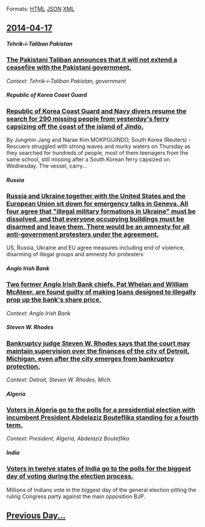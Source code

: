
Formats: [HTML](2014/04/17/index.html)  [JSON](2014/04/17/index.json)  [XML](2014/04/17/index.xml)  

## [2014-04-17](/news/2014/04/17/index.md)

##### Tehrik-i-Taliban Pakistan
### [The Pakistani Taliban announces that it will not extend a ceasefire with the Pakistani government. ](/news/2014/04/17/the-pakistani-taliban-announces-that-it-will-not-extend-a-ceasefire-with-the-pakistani-government.md)
_Context: Tehrik-i-Taliban Pakistan, government_

##### Republic of Korea Coast Guard
### [Republic of Korea Coast Guard and Navy divers resume the search for 290 missing people from yesterday's ferry capsizing off the coast of the island of Jindo. ](/news/2014/04/17/republic-of-korea-coast-guard-and-navy-divers-resume-the-search-for-290-missing-people-from-yesterday-s-ferry-capsizing-off-the-coast-of-the.md)
By Jungmin Jang and Narae Kim MOKPO/JINDO, South Korea (Reuters) - Rescuers struggled with strong waves and murky waters on Thursday as they searched for hundreds of people, most of them teenagers from the same school, still missing after a South Korean ferry capsized on Wednesday. The vessel, carry...

##### Russia
### [Russia and Ukraine together with the United States and the European Union sit down for emergency talks in Geneva. All four agree that "illegal military formations in Ukraine" must be dissolved, and that everyone occupying buildings must be disarmed and leave them. There would be an amnesty for all anti-government protesters under the agreement. ](/news/2014/04/17/russia-and-ukraine-together-with-the-united-states-and-the-european-union-sit-down-for-emergency-talks-in-geneva-all-four-agree-that-illeg.md)
US, Russia, Ukraine and EU agree measures including end of violence, disarming of illegal groups and amnesty for protesters

##### Anglo Irish Bank
### [Two former Anglo Irish Bank chiefs, Pat Whelan and William McAteer, are found guilty of making loans designed to illegally prop up the bank's share price. ](/news/2014/04/17/two-former-anglo-irish-bank-chiefs-pat-whelan-and-william-mcateer-are-found-guilty-of-making-loans-designed-to-illegally-prop-up-the-bank.md)
_Context: Anglo Irish Bank_

##### Steven W. Rhodes
### [Bankruptcy judge Steven W. Rhodes says that the court may maintain supervision over the finances of the city of Detroit, Michigan, even after the city emerges from bankruptcy protection. ](/news/2014/04/17/bankruptcy-judge-steven-w-rhodes-says-that-the-court-may-maintain-supervision-over-the-finances-of-the-city-of-detroit-michigan-even-afte.md)
_Context: Detroit, Steven W. Rhodes, Mich._

##### Algeria
### [Voters in Algeria go to the polls for a presidential election with incumbent President Abdelaziz Bouteflika standing for a fourth term. ](/news/2014/04/17/voters-in-algeria-go-to-the-polls-for-a-presidential-election-with-incumbent-president-abdelaziz-bouteflika-standing-for-a-fourth-term.md)
_Context: President, Algeria, Abdelaziz Bouteflika_

##### India
### [Voters in twelve states of India go to the polls for the biggest day of voting during the election process. ](/news/2014/04/17/voters-in-twelve-states-of-india-go-to-the-polls-for-the-biggest-day-of-voting-during-the-election-process.md)
Millions of Indians vote in the biggest day of the general election pitting the ruling Congress party against the main opposition BJP.

## [Previous Day...](/news/2014/04/16/index.md)

